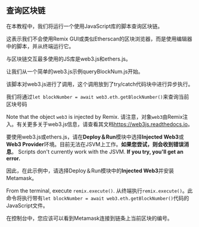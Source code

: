 ## 查询区块链

在本教程中，我们将运行一个使用JavaScript库的脚本查询区块链。

这表示我们不会使用Remix GUI或类似Etherscan的区块浏览器，而是使用编辑器中的脚本，并从终端运行它。

与区块链交互最多使用的JS库是web3.js和ethers.js。

让我们从一个简单的web3.js示例queryBlockNum.js开始。

该脚本对web3.js进行了调用，这个调用放到了try/catch代码块中进行异步执行。

我们将通过`let blockNumber = await web3.eth.getBlockNumber()`来查询当前区块号码

Note that the object `web3` is injected by Remix. 请注意，对象`web3`由Remix注入。有关更多关于web3.js信息，请查看其文档<a href="https://web3js.readthedocs.io/" target="_blank">https://web3js.readthedocs.io</a>。

要使用web3.js或ethers.js，请在**Deploy＆Run**模块中选择**Injected Web3**或**Web3 Provider**环境。目前无法在JSVM上工作。**如果您尝试，则会收到错误消息**。  Scripts don't currently work with the JSVM. **If you try, you'll get an error.**

因此，在此示例中，请选择Deploy＆Run模块中的**Injected Web3**并安装Metamask。

From the terminal, execute `remix.execute()`. 从终端执行`remix.execute()`。此命令将执行带有`let blockNumber = await web3.eth.getBlockNumber()`代码的JavaScript文件。

在控制台中，您应该可以看到Metamask连接到链条上当前区块的编号。
